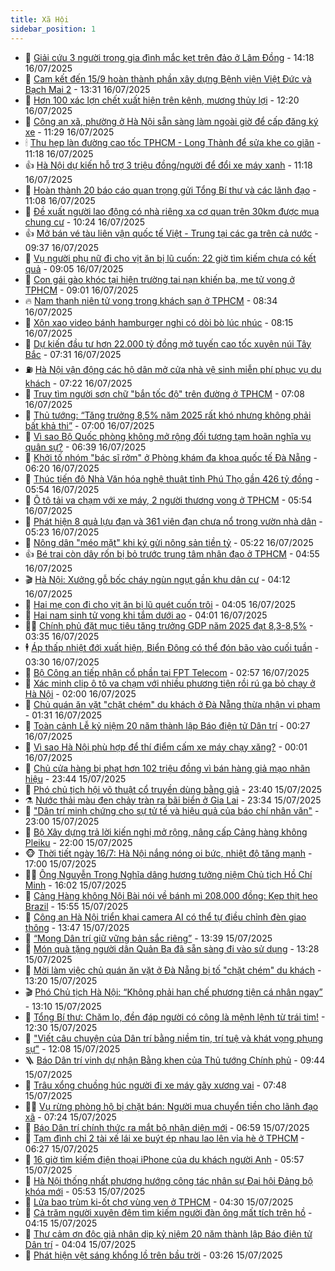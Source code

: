 ```yaml
---
title: Xã Hội
sidebar_position: 1
---
```


<!-- dantri-xa-hoi:START -->
- 🫣 [Giải cứu 3 người trong gia đình mắc kẹt trên đảo ở Lâm Đồng](https://dantri.com.vn/xa-hoi/giai-cuu-3-nguoi-trong-gia-dinh-mac-ket-tren-dao-o-lam-dong-20250716210706489.htm) - 14:18 16/07/2025
- 💼 [Cam kết đến 15/9 hoàn thành phần xây dựng Bệnh viện Việt Đức và Bạch Mai 2](https://dantri.com.vn/xa-hoi/cam-ket-den-159-hoan-thanh-phan-xay-dung-benh-vien-viet-duc-va-bach-mai-2-20250716201306133.htm) - 13:31 16/07/2025
- 🎊 [Hơn 100 xác lợn chết xuất hiện trên kênh, mương thủy lợi](https://dantri.com.vn/xa-hoi/hon-100-xac-lon-chet-xuat-hien-tren-kenh-muong-thuy-loi-20250716183311614.htm) - 12:20 16/07/2025
- 🙉 [Công an xã, phường ở Hà Nội sẵn sàng làm ngoài giờ để cấp đăng ký xe](https://dantri.com.vn/xa-hoi/cong-an-xa-phuong-o-ha-noi-san-sang-lam-ngoai-gio-de-cap-dang-ky-xe-20250716182057787.htm) - 11:29 16/07/2025
- 🕯 [Thu hẹp làn đường cao tốc TPHCM - Long Thành để sửa khe co giãn](https://dantri.com.vn/xa-hoi/thu-hep-lan-duong-cao-toc-tphcm-long-thanh-de-sua-khe-co-gian-20250716180841879.htm) - 11:18 16/07/2025
- 👍 [Hà Nội dự kiến hỗ trợ 3 triệu đồng/người để đổi xe máy xanh](https://dantri.com.vn/xa-hoi/ha-noi-du-kien-ho-tro-3-trieu-dongnguoi-de-doi-xe-may-xanh-20250716181624471.htm) - 11:18 16/07/2025
- 🤖 [Hoàn thành 20 báo cáo quan trọng gửi Tổng Bí thư và các lãnh đạo](https://dantri.com.vn/xa-hoi/hoan-thanh-20-bao-cao-quan-trong-gui-tong-bi-thu-va-cac-lanh-dao-20250716180013142.htm) - 11:08 16/07/2025
- 🙉 [Đề xuất người lao động có nhà riêng xa cơ quan trên 30km được mua chung cư](https://dantri.com.vn/xa-hoi/de-xuat-nguoi-lao-dong-co-nha-rieng-xa-co-quan-tren-30km-duoc-mua-chung-cu-20250716165613056.htm) - 10:24 16/07/2025
- 👍 [Mở bán vé tàu liên vận quốc tế Việt - Trung tại các ga trên cả nước](https://dantri.com.vn/xa-hoi/mo-ban-ve-tau-lien-van-quoc-te-viet-trung-tai-cac-ga-tren-ca-nuoc-20250716161848881.htm) - 09:37 16/07/2025
- 🗽 [Vụ người phụ nữ đi cho vịt ăn bị lũ cuốn: 22 giờ tìm kiếm chưa có kết quả](https://dantri.com.vn/xa-hoi/vu-nguoi-phu-nu-di-cho-vit-an-bi-lu-cuon-22-gio-tim-kiem-chua-co-ket-qua-20250716154817383.htm) - 09:05 16/07/2025
- 🗽 [Con gái gào khóc tại hiện trường tai nạn khiến ba, mẹ tử vong ở TPHCM](https://dantri.com.vn/xa-hoi/con-gai-gao-khoc-tai-hien-truong-tai-nan-khien-ba-me-tu-vong-o-tphcm-20250716155345936.htm) - 09:01 16/07/2025
- 🔥 [Nam thanh niên tử vong trong khách sạn ở TPHCM](https://dantri.com.vn/xa-hoi/nam-thanh-nien-tu-vong-trong-khach-san-o-tphcm-20250716151408328.htm) - 08:34 16/07/2025
- 🦒 [Xôn xao video bánh hamburger nghi có dòi bò lúc nhúc](https://dantri.com.vn/xa-hoi/xon-xao-video-banh-hamburger-nghi-co-doi-bo-luc-nhuc-20250716131449792.htm) - 08:15 16/07/2025
- 🧐 [Dự kiến đầu tư hơn 22.000 tỷ đồng mở tuyến cao tốc xuyên núi Tây Bắc](https://dantri.com.vn/xa-hoi/du-kien-dau-tu-hon-22000-ty-dong-mo-tuyen-cao-toc-xuyen-nui-tay-bac-20250716141256034.htm) - 07:31 16/07/2025
- ⛽️ [Hà Nội vận động các hộ dân mở cửa nhà vệ sinh miễn phí phục vụ du khách](https://dantri.com.vn/xa-hoi/ha-noi-van-dong-cac-ho-dan-mo-cua-nha-ve-sinh-mien-phi-phuc-vu-du-khach-20250716141122008.htm) - 07:22 16/07/2025
- 🚀 [Truy tìm người sơn chữ &quot;bắn tốc độ&quot; trên đường ở TPHCM](https://dantri.com.vn/xa-hoi/truy-tim-nguoi-son-chu-ban-toc-do-tren-duong-o-tphcm-20250716130129500.htm) - 07:08 16/07/2025
- 🦒 [Thủ tướng: “Tăng trưởng 8,5% năm 2025 rất khó nhưng không phải bất khả thi”](https://dantri.com.vn/xa-hoi/thu-tuong-tang-truong-85-nam-2025-rat-kho-nhung-khong-phai-bat-kha-thi-20250716135732861.htm) - 07:00 16/07/2025
- 🦅 [Vì sao Bộ Quốc phòng không mở rộng đối tượng tạm hoãn nghĩa vụ quân sự?](https://dantri.com.vn/xa-hoi/vi-sao-bo-quoc-phong-khong-mo-rong-doi-tuong-tam-hoan-nghia-vu-quan-su-20250716133435546.htm) - 06:39 16/07/2025
- 🚀 [Khởi tố nhóm &quot;bác sĩ rởm&quot; ở Phòng khám đa khoa quốc tế Đà Nẵng](https://dantri.com.vn/xa-hoi/khoi-to-nhom-bac-si-rom-o-phong-kham-da-khoa-quoc-te-da-nang-20250716113547638.htm) - 06:20 16/07/2025
- 🦅 [Thúc tiến độ Nhà Văn hóa nghệ thuật tỉnh Phú Thọ gần 426 tỷ đồng](https://dantri.com.vn/xa-hoi/thuc-tien-do-nha-van-hoa-nghe-thuat-tinh-phu-tho-gan-426-ty-dong-20250716120725477.htm) - 05:54 16/07/2025
- 🤠 [Ô tô tải va chạm với xe máy, 2 người thương vong ở TPHCM](https://dantri.com.vn/xa-hoi/o-to-tai-va-cham-voi-xe-may-2-nguoi-thuong-vong-o-tphcm-20250716123113207.htm) - 05:54 16/07/2025
- 💄 [Phát hiện 8 quả lựu đạn và 361 viên đạn chưa nổ trong vườn nhà dân](https://dantri.com.vn/xa-hoi/phat-hien-8-qua-luu-dan-va-361-vien-dan-chua-no-trong-vuon-nha-dan-20250716113827902.htm) - 05:23 16/07/2025
- 🥷 [Nông dân &quot;méo mặt&quot; khi ký gửi nông sản tiền tỷ](https://dantri.com.vn/xa-hoi/nong-dan-meo-mat-khi-ky-gui-nong-san-tien-ty-20250716105013644.htm) - 05:22 16/07/2025
- 👍 [Bé trai còn dây rốn bị bỏ trước trung tâm nhân đạo ở TPHCM](https://dantri.com.vn/xa-hoi/be-trai-con-day-ron-bi-bo-truoc-trung-tam-nhan-dao-o-tphcm-20250716105859609.htm) - 04:55 16/07/2025
- 🎬 [Hà Nội: Xưởng gỗ bốc cháy ngùn ngụt gần khu dân cư](https://dantri.com.vn/xa-hoi/ha-noi-xuong-go-boc-chay-ngun-ngut-gan-khu-dan-cu-20250716110414441.htm) - 04:12 16/07/2025
- 🦒 [Hai mẹ con đi cho vịt ăn bị lũ quét cuốn trôi](https://dantri.com.vn/xa-hoi/hai-me-con-di-cho-vit-an-bi-lu-quet-cuon-troi-20250716105927353.htm) - 04:05 16/07/2025
- 🌊 [Hai nam sinh tử vong khi tắm dưới ao](https://dantri.com.vn/xa-hoi/hai-nam-sinh-tu-vong-khi-tam-duoi-ao-20250716102026066.htm) - 04:01 16/07/2025
- 🧑‍💻 [Chính phủ đặt mục tiêu tăng trưởng GDP năm 2025 đạt 8,3-8,5%](https://dantri.com.vn/xa-hoi/chinh-phu-dat-muc-tieu-tang-truong-gdp-nam-2025-dat-83-85-20250716102453554.htm) - 03:35 16/07/2025
- 🕴 [Áp thấp nhiệt đới xuất hiện, Biển Đông có thể đón bão vào cuối tuần](https://dantri.com.vn/xa-hoi/ap-thap-nhiet-doi-xuat-hien-bien-dong-co-the-don-bao-vao-cuoi-tuan-20250716095703993.htm) - 03:30 16/07/2025
- 🤔 [Bộ Công an tiếp nhận cổ phần tại FPT Telecom](https://dantri.com.vn/xa-hoi/bo-cong-an-tiep-nhan-co-phan-tai-fpt-telecom-20250716085638895.htm) - 02:57 16/07/2025
- 💄 [Xác minh clip ô tô va chạm với nhiều phương tiện rồi rú ga bỏ chạy ở Hà Nội](https://dantri.com.vn/xa-hoi/xac-minh-clip-o-to-va-cham-voi-nhieu-phuong-tien-roi-ru-ga-bo-chay-o-ha-noi-20250716084252052.htm) - 02:00 16/07/2025
- 🧠 [Chủ quán ăn vặt &quot;chặt chém&quot; du khách ở Đà Nẵng thừa nhận vi phạm](https://dantri.com.vn/xa-hoi/chu-quan-an-vat-chat-chem-du-khach-o-da-nang-thua-nhan-vi-pham-20250715215442858.htm) - 01:31 16/07/2025
- 🦣 [Toàn cảnh Lễ kỷ niệm 20 năm thành lập Báo điện tử Dân trí](https://dantri.com.vn/xa-hoi/toan-canh-le-ky-niem-20-nam-thanh-lap-bao-dien-tu-dan-tri-20250716065946522.htm) - 00:27 16/07/2025
- 💫 [Vì sao Hà Nội phù hợp để thí điểm cấm xe máy chạy xăng?](https://dantri.com.vn/xa-hoi/vi-sao-ha-noi-phu-hop-de-thi-diem-cam-xe-may-chay-xang-20250715151648323.htm) - 00:01 16/07/2025
- 🚀 [Chủ cửa hàng bị phạt hơn 102 triệu đồng vì bán hàng giả mạo nhãn hiệu](https://dantri.com.vn/xa-hoi/chu-cua-hang-bi-phat-hon-102-trieu-dong-vi-ban-hang-gia-mao-nhan-hieu-20250715140320854.htm) - 23:44 15/07/2025
- 🤔 [Phó chủ tịch hội võ thuật cổ truyền dùng bằng giả](https://dantri.com.vn/xa-hoi/pho-chu-tich-hoi-vo-thuat-co-truyen-dung-bang-gia-20250715192818571.htm) - 23:40 15/07/2025
- ⚗️ [Nước thải màu đen chảy tràn ra bãi biển ở Gia Lai](https://dantri.com.vn/xa-hoi/nuoc-thai-mau-den-chay-tran-ra-bai-bien-o-gia-lai-20250715154512136.htm) - 23:34 15/07/2025
- 🫶 [&quot;Dân trí minh chứng cho sự tử tế và hiệu quả của báo chí nhân văn&quot;](https://dantri.com.vn/xa-hoi/dan-tri-minh-chung-cho-su-tu-te-va-hieu-qua-cua-bao-chi-nhan-van-20250715160709297.htm) - 23:00 15/07/2025
- 🌮 [Bộ Xây dựng trả lời kiến nghị mở rộng, nâng cấp Cảng hàng không Pleiku](https://dantri.com.vn/xa-hoi/bo-xay-dung-tra-loi-kien-nghi-mo-rong-nang-cap-cang-hang-khong-pleiku-20250715195910002.htm) - 22:00 15/07/2025
- 🐵 [Thời tiết ngày 16/7: Hà Nội nắng nóng oi bức, nhiệt độ tăng mạnh](https://dantri.com.vn/xa-hoi/thoi-tiet-ngay-167-ha-noi-nang-nong-oi-buc-nhiet-do-tang-manh-20250715232204628.htm) - 17:00 15/07/2025
- 🧑‍🏫 [Ông Nguyễn Trọng Nghĩa dâng hương tưởng niệm Chủ tịch Hồ Chí Minh](https://dantri.com.vn/xa-hoi/ong-nguyen-trong-nghia-dang-huong-tuong-niem-chu-tich-ho-chi-minh-20250715224539914.htm) - 16:02 15/07/2025
- 💫 [Cảng Hàng không Nội Bài nói về bánh mì 208.000 đồng: Kẹp thịt heo Brazil](https://dantri.com.vn/xa-hoi/cang-hang-khong-noi-bai-noi-ve-banh-mi-208000-dong-kep-thit-heo-brazil-20250715222849510.htm) - 15:55 15/07/2025
- 🦩 [Công an Hà Nội triển khai camera AI có thể tự điều chỉnh đèn giao thông](https://dantri.com.vn/xa-hoi/cong-an-ha-noi-trien-khai-camera-ai-co-the-tu-dieu-chinh-den-giao-thong-20250715185714013.htm) - 13:47 15/07/2025
- 🦄 [“Mong Dân trí giữ vững bản sắc riêng”](https://dantri.com.vn/xa-hoi/mong-dan-tri-giu-vung-ban-sac-rieng-20250715184046427.htm) - 13:39 15/07/2025
- 💂 [Món quà tặng người dân Quản Bạ đã sẵn sàng đi vào sử dụng](https://dantri.com.vn/xa-hoi/mon-qua-tang-nguoi-dan-quan-ba-da-san-sang-di-vao-su-dung-20250715184413574.htm) - 13:28 15/07/2025
- 💄 [Mời làm việc chủ quán ăn vặt ở Đà Nẵng bị tố &quot;chặt chém&quot; du khách](https://dantri.com.vn/xa-hoi/moi-lam-viec-chu-quan-an-vat-o-da-nang-bi-to-chat-chem-du-khach-20250715130721933.htm) - 13:20 15/07/2025
- 🎬 [Phó Chủ tịch Hà Nội: “Không phải hạn chế phương tiện cá nhân ngay”](https://dantri.com.vn/xa-hoi/pho-chu-tich-ha-noi-khong-phai-han-che-phuong-tien-ca-nhan-ngay-20250715200017038.htm) - 13:10 15/07/2025
- 👀 [Tổng Bí thư: Chăm lo, đền đáp người có công là mệnh lệnh từ trái tim!](https://dantri.com.vn/lao-dong-viec-lam/tong-bi-thu-cham-lo-den-dap-nguoi-co-cong-la-menh-lenh-tu-trai-tim-20250715184657588.htm) - 12:30 15/07/2025
- 💃 [&quot;Viết câu chuyện của Dân trí bằng niềm tin, trí tuệ và khát vọng phụng sự&quot;](https://dantri.com.vn/xa-hoi/viet-cau-chuyen-cua-dan-tri-bang-niem-tin-tri-tue-va-khat-vong-phung-su-20250715174614303.htm) - 12:08 15/07/2025
- 🪜 [Báo Dân trí vinh dự nhận Bằng khen của Thủ tướng Chính phủ](https://dantri.com.vn/xa-hoi/bao-dan-tri-vinh-du-nhan-bang-khen-cua-thu-tuong-chinh-phu-20250715162004007.htm) - 09:44 15/07/2025
- 📝 [Trâu xổng chuồng húc người đi xe máy gãy xương vai](https://dantri.com.vn/xa-hoi/trau-xong-chuong-huc-nguoi-di-xe-may-gay-xuong-vai-20250715133205829.htm) - 07:48 15/07/2025
- 🧑‍💻 [Vụ rừng phòng hộ bị chặt bán: Người mua chuyển tiền cho lãnh đạo xã](https://dantri.com.vn/xa-hoi/vu-rung-phong-ho-bi-chat-ban-nguoi-mua-chuyen-tien-cho-lanh-dao-xa-20250715122855361.htm) - 07:24 15/07/2025
- 👺 [Báo Dân trí chính thức ra mắt bộ nhận diện mới](https://dantri.com.vn/xa-hoi/bao-dan-tri-chinh-thuc-ra-mat-bo-nhan-dien-moi-20250715133012124.htm) - 06:59 15/07/2025
- 🌮 [Tạm đình chỉ 2 tài xế lái xe buýt ép nhau lao lên vỉa hè ở TPHCM](https://dantri.com.vn/xa-hoi/tam-dinh-chi-2-tai-xe-lai-xe-buyt-ep-nhau-lao-len-via-he-o-tphcm-20250715125050580.htm) - 06:27 15/07/2025
- 🤭 [16 giờ tìm kiếm điện thoại iPhone của du khách người Anh](https://dantri.com.vn/xa-hoi/16-gio-tim-kiem-dien-thoai-iphone-cua-du-khach-nguoi-anh-20250715111804712.htm) - 05:57 15/07/2025
- 💪 [Hà Nội thống nhất phương hướng công tác nhân sự Đại hội Đảng bộ khóa mới](https://dantri.com.vn/xa-hoi/ha-noi-thong-nhat-phuong-huong-cong-tac-nhan-su-dai-hoi-dang-bo-khoa-moi-20250715114834284.htm) - 05:53 15/07/2025
- 🧰 [Lửa bao trùm ki-ốt chợ vùng ven ở TPHCM](https://dantri.com.vn/xa-hoi/lua-bao-trum-ki-ot-cho-vung-ven-o-tphcm-20250715110332953.htm) - 04:30 15/07/2025
- 🤡 [Cả trăm người xuyên đêm tìm kiếm người đàn ông mất tích trên hồ](https://dantri.com.vn/xa-hoi/ca-tram-nguoi-xuyen-dem-tim-kiem-nguoi-dan-ong-mat-tich-tren-ho-20250715111240223.htm) - 04:15 15/07/2025
- 🦆 [Thư cảm ơn độc giả nhân dịp kỷ niệm 20 năm thành lập Báo điện tử Dân trí](https://dantri.com.vn/xa-hoi/thu-cam-on-doc-gia-nhan-dip-ky-niem-20-nam-thanh-lap-bao-dien-tu-dan-tri-20250715110255379.htm) - 04:04 15/07/2025
- 🦍 [Phát hiện vệt sáng khổng lồ trên bầu trời](https://dantri.com.vn/xa-hoi/phat-hien-vet-sang-khong-lo-tren-bau-troi-20250715084752132.htm) - 03:26 15/07/2025<!-- dantri-xa-hoi:END -->
